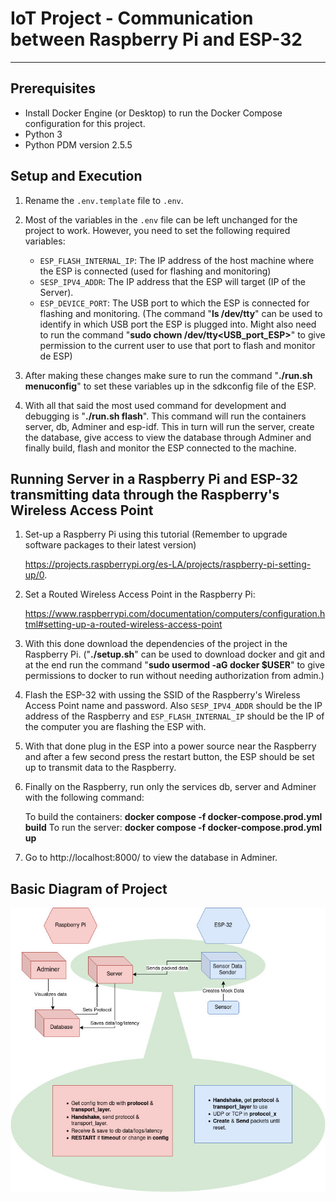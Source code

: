 # IoT Project - Communication between Raspberry Pi and ESP-32

---

## Prerequisites

- Install Docker Engine (or Desktop) to run the Docker Compose configuration for this project.
- Python 3
- Python PDM version 2.5.5

## Setup and Execution

1. Rename the `.env.template` file to `.env`.

2. Most of the variables in the `.env` file can be left unchanged for the project to work. However, you need to set the following required variables:
   - `ESP_FLASH_INTERNAL_IP`: The IP address of the host machine where the ESP is connected (used for flashing and monitoring)
   - `SESP_IPV4_ADDR`: The IP address that the ESP will target (IP of the Server).
   - `ESP_DEVICE_PORT`: The USB port to which the ESP is connected for flashing and monitoring. (The command "**ls /dev/tty**" can be used to identify in which USB port the ESP is plugged into. Might also need to run the command "**sudo chown <user> /dev/tty<USB_port_ESP>**" to give permission to the current user to use that port to flash and monitor de ESP)
  

3. After making these changes make sure to run the command "**./run.sh menuconfig**" to set these variables up in the sdkconfig file of the ESP.

4. With all that said the most used command for development and debugging is "**./run.sh flash**". This command will run the containers server, db, Adminer and esp-idf. This in turn will run the server, create the database, give access to view the database through Adminer and finally build, flash and monitor the ESP connected to the machine.

## Running Server in a Raspberry Pi and ESP-32 transmitting data through the Raspberry's Wireless Access Point

1. Set-up a Raspberry Pi using this tutorial (Remember to upgrade software packages to their latest version)

   https://projects.raspberrypi.org/es-LA/projects/raspberry-pi-setting-up/0.

2. Set a Routed Wireless Access Point in the Raspberry Pi:

   https://www.raspberrypi.com/documentation/computers/configuration.html#setting-up-a-routed-wireless-access-point


3. With this done download the dependencies of the project in the Raspberry Pi. ("**./setup.sh**" can be used to download docker and git and at the end run the command "**sudo usermod -aG docker $USER**" to give permissions to docker to run without needing authorization from admin.)

4. Flash the ESP-32 with ussing the SSID of the Raspberry's Wireless Access Point name and password. Also `SESP_IPV4_ADDR` should be the IP address of the Raspberry and `ESP_FLASH_INTERNAL_IP` should be the IP of the computer you are flashing the ESP with.

5. With that done plug in the ESP into a power source near the Raspberry and after a few second press the restart button, the ESP should be set up to transmit data to the Raspberry.

6. Finally on the Raspberry, run only the services db, server and Adminer with the following command:
      
   To build the containers: **docker compose -f docker-compose.prod.yml build**
   To run the server: **docker compose -f docker-compose.prod.yml up**

7. Go to http://localhost:8000/ to view the database in Adminer.

## Basic Diagram of Project

![Diagram](photos/IoT_T1.jpg)
